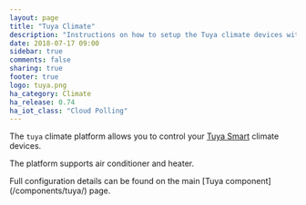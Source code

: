 ```yaml
---
layout: page
title: "Tuya Climate"
description: "Instructions on how to setup the Tuya climate devices within Home Assistant."
date: 2018-07-17 09:00
sidebar: true
comments: false
sharing: true
footer: true
logo: tuya.png
ha_category: Climate
ha_release: 0.74
ha_iot_class: "Cloud Polling"
---
```



The `tuya` climate platform allows you to control your [Tuya Smart](https://www.tuya.com) climate devices.

The platform supports air conditioner and heater.

<p class='note'>
Full configuration details can be found on the main [Tuya component](/components/tuya/) page.
</p>
